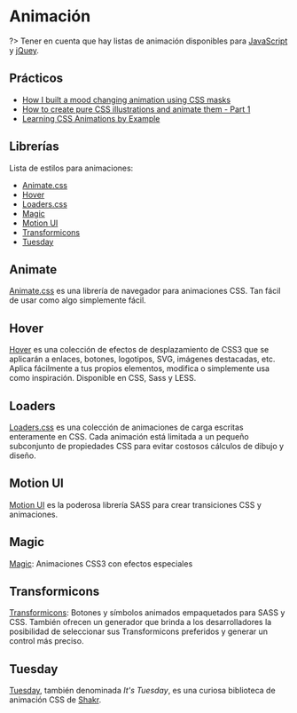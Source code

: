 # Animación

?> Tener en cuenta que hay listas de animación disponibles para [JavaScript](/c/js/animacion.md) y [jQuey](/c/jquery/animacion.md).

## Prácticos

- [How I built a mood changing animation using CSS masks](https://medium.freecodecamp.org/how-i-built-a-mood-changing-animation-using-css-masks-565b16ed051f)
- [How to create pure CSS illustrations and animate them - Part 1](https://dev.to/agathacco/how-to-create-pure-css-illustrations-and-animate-them---part-1-1j1k)
- [Learning CSS Animations by Example](https://www.leejamesrobinson.com/blog/learning-css-animations-by-example/)

## Librerías

Lista de estilos para animaciones:

- [Animate.css](/c/css/animacion#animate)
- [Hover](/c/css/animacion#hover)
- [Loaders.css](/c/css/animacion#loaders)
- [Magic](/c/css/animacion#magic)
- [Motion UI](/c/css/animacion#motion-ui)
- [Transformicons](/c/css/animacion#transformicons)
- [Tuesday](/c/css/animacion#tuesday)

<!--//
abcdefghijklmnñopqrstuvwxyz
- [](/c/css/animacion#)
//-->

## Animate

[Animate.css](https://github.com/daneden/animate.css) es una librería de navegador para animaciones CSS. Tan fácil de usar como algo simplemente fácil.

## Hover

[Hover](https://github.com/IanLunn/Hover) es una colección de efectos de desplazamiento de CSS3 que se aplicarán a enlaces, botones, logotipos, SVG, imágenes destacadas, etc. Aplica fácilmente a tus propios elementos, modifica o simplemente usa como inspiración. Disponible en CSS, Sass y LESS.

## Loaders

[Loaders.css](https://github.com/ConnorAtherton/loaders.css) es una colección de animaciones de carga escritas enteramente en CSS. Cada animación está limitada a un pequeño subconjunto de propiedades CSS para evitar costosos cálculos de dibujo y diseño.

## Motion UI

[Motion UI](https://github.com/zurb/motion-ui) es la poderosa librería SASS para crear transiciones CSS y animaciones. 

## Magic

[Magic](https://github.com/miniMAC/magic): Animaciones CSS3 con efectos especiales

## Transformicons

[Transformicons](https://github.com/transformicons/transformicons): Botones y símbolos animados empaquetados para SASS y CSS. También ofrecen un generador que brinda a los desarrolladores la posibilidad de seleccionar sus Transformicons preferidos y generar un control más preciso.

## Tuesday

[Tuesday](https://github.com/ShakrMedia/tuesday), también denominada _It's Tuesday_, es una curiosa biblioteca de animación CSS de [Shakr](https://www.shakr.com/). 
